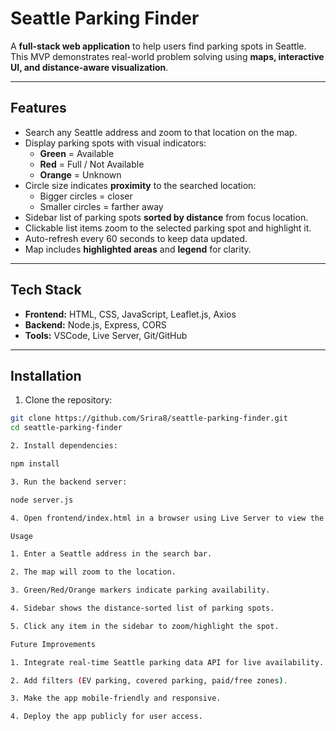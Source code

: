 # Seattle Parking Finder

A **full-stack web application** to help users find parking spots in Seattle. This MVP demonstrates real-world problem solving using **maps, interactive UI, and distance-aware visualization**.

---

## Features

- Search any Seattle address and zoom to that location on the map.
- Display parking spots with visual indicators:
  - **Green** = Available
  - **Red** = Full / Not Available
  - **Orange** = Unknown
- Circle size indicates **proximity** to the searched location:
  - Bigger circles = closer
  - Smaller circles = farther away
- Sidebar list of parking spots **sorted by distance** from focus location.
- Clickable list items zoom to the selected parking spot and highlight it.
- Auto-refresh every 60 seconds to keep data updated.
- Map includes **highlighted areas** and **legend** for clarity.

---

## Tech Stack

- **Frontend:** HTML, CSS, JavaScript, Leaflet.js, Axios
- **Backend:** Node.js, Express, CORS
- **Tools:** VSCode, Live Server, Git/GitHub

---

## Installation

1. Clone the repository:

```bash
git clone https://github.com/Srira8/seattle-parking-finder.git
cd seattle-parking-finder

2. Install dependencies:

npm install

3. Run the backend server:

node server.js

4. Open frontend/index.html in a browser using Live Server to view the map.

Usage

1. Enter a Seattle address in the search bar.

2. The map will zoom to the location.

3. Green/Red/Orange markers indicate parking availability.

4. Sidebar shows the distance-sorted list of parking spots.

5. Click any item in the sidebar to zoom/highlight the spot.

Future Improvements

1. Integrate real-time Seattle parking data API for live availability.

2. Add filters (EV parking, covered parking, paid/free zones).

3. Make the app mobile-friendly and responsive.

4. Deploy the app publicly for user access.


```
